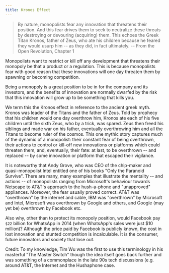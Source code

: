 ```yaml
---
title: Kronos Effect
---
```


> By nature, monopolists fear any innovation that threatens their position. And this fear drives them to seek to neutralize these threats by destroying or devouring (acquiring) them. This echoes the Greek Titan Kronos, father of Zeus, who ate his children because he feared they would usurp him -- as they did, in fact ultimately. -- From the Open Revolution, Chapter 1

Monopolists want to restrict or kill off any development that threatens their monopoly be that a product or a regulation. This is because monopolists fear with good reason that these innovations will one day threaten them by spawning or becoming competition.

Being a monopoly is a great position to be in for the company and its investors, and the benefits of innovation are normally dwarfed by the risk that this innovation will grow up to be something that kills you.

We term this the Kronos effect in reference to the ancient greek myth. Kronos was leader of the Titans and the father of Zeus. Told by prophecy that his children would one day overthrow him, Kronos ate each of his five children until the sixth Zeus, who by a trick, was spared. Zeus then freed his siblings and made war on his father, eventually overthrowing him and all the Titans to become ruler of the cosmos. This one mythic story captures much of the dynamic of a monopolist: their constant fear of being overthrown, their actions to control or kill-off new innovations or platforms which could threaten them, and, eventually, their fate: at last, to be overthrown -- and replaced -- by some innovation or platform that escaped their vigilance.

It is noteworthy that Andy Grove, who was CEO of the chip-maker and quasi-monopolist Intel entitled one of his books "Only the Paranoid Survive". There are many, many examples that illustrate the mentality -- and actions -- of monopolists ranging from Microsoft's behaviour towards Netscape to AT&T's approach to the hush-a-phone and "unapproved" appliances. Moreover, the fear usually proved correct. AT&T was "overthrown" by the internet and cable, IBM was "overthrown" by Microsoft and Intel, Microsoft was overthrown by Google and others, and Google (may yet be) overthrown by Facebook etc.

Also why, other than to protect its monopoly position, would Facebook pay `$22` billion for WhatsApp in 2014 (when WhatsApp's sales were just $10 million)? Although the price paid by Facebook is publicly known, the cost in lost innovation and stunted competition is incalculable. It is the consumer, future innovators and society that lose out.

Credit: To my knowledge, Tim Wu was the first to use this terminology in his masterful "The Master Switch" though the idea itself goes back further and was something of a commonplace in the late 90s tech discussions (e.g. around AT&T, the Internet and the Hushaphone case.
